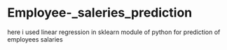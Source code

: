 # Employee-_saleries_prediction
here i used linear regression in sklearn module of python  for prediction of employees salaries
